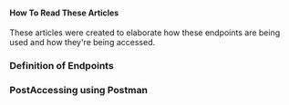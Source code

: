 #### How To Read These Articles

These articles were created to elaborate how these endpoints are being used and how they're being accessed.

### Definition of Endpoints


### PostAccessing using Postman